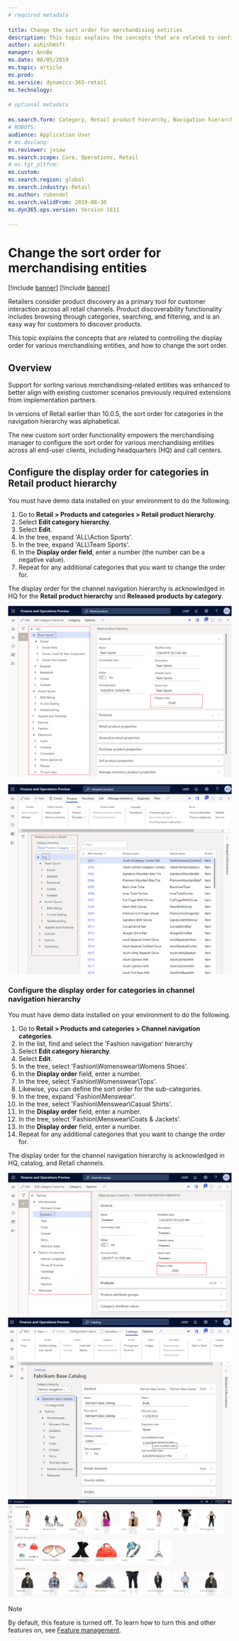 ```yaml
---
# required metadata

title: Change the sort order for merchandising entities
description: This topic explains the concepts that are related to configuring display order for various merchandising entities in Dynamics 365 for Retail.
author: ashishmsft
manager: AnnBe
ms.date: 08/05/2019
ms.topic: article
ms.prod: 
ms.service: dynamics-365-retail
ms.technology: 

# optional metadata

ms.search.form: Category, Retail product hierarchy, Navigation hierarchy
# ROBOTS: 
audience: Application User
# ms.devlang: 
ms.reviewer: josaw
ms.search.scope: Core, Operations, Retail
# ms.tgt_pltfrm: 
ms.custom: 
ms.search.region: global
ms.search.industry: Retail
ms.author: rubendel
ms.search.validFrom: 2019-08-30
ms.dyn365.ops.version: Version 1611

---
```


# Change the sort order for merchandising entities

[!include [banner](includes/preview-banner.md)]
[!include [banner](includes/banner.md)]

Retailers consider product discovery as a primary tool for customer interaction across all retail channels. Product discoverability functionality includes browsing through categories, searching, and filtering, and is an easy way for customers to discover products. 

This topic explains the concepts that are related to controlling the display order for various merchandising entities, and how to change the sort order. 

## Overview
Support for sorting various merchandising-related entities was enhanced to better align with existing customer scenarios previously required extensions from implementation partners. 

In versions of Retail earlier than 10.0.5, the sort order for categories in the navigation hierarchy was alphabetical. 

The new custom sort order functionality empowers the merchandising manager to configure the sort order for various merchandising entities across all end-user clients, including headquarters (HQ) and call centers.


## Configure the display order for categories in Retail product hierarchy 

You must have demo data installed on your environment to do the following. 
1.	Go to **Retail > Products and categories > Retail product hierarchy**.
1.	Select **Edit category hierarchy**.
1.	Select **Edit**.
1.	In the tree, expand 'ALL\Action Sports'.
1.	In the tree, expand 'ALL\Team Sports'.
1.	In the **Display order field**, enter a number (the number can be a negative value).
1.  Repeat for any additional categories that you want to change the order for. 

The display order for the channel navigation hierarchy is acknowledged in HQ for the **Retail product hierarchy** and **Released products by category**.

![RetailProductHierarchyCustomSortedWithNegativeValues](./media/RetailProductHierarchyCustomSortedWithNegativeValues.png)

![ReleasedProductsByCategoryCustomSortedBasedOnRetailProductHierarchy](./media/ReleasedProductsByCategoryCustomSortedBasedOnRetailProductHierarchy.png)


### Configure the display order for categories in channel navigation hierarchy

You must have demo data installed on your environment to do the following. 
1.	Go to **Retail > Products and categories > Channel navigation categories**.
1.	In the list, find and select the 'Fashion navigation' hierarchy
1.	Select **Edit category hierarchy**.
1.	Select **Edit**.
1.	In the tree, select 'Fashion\Womenswear\Womens Shoes'.
1.	In the **Display order** field, enter a number.
1.	In the tree, select 'Fashion\Womenswear\Tops'.
1.	Likewise, you can define the sort order for the sub-categories. 
1.  In the tree, expand 'Fashion\Menswear'.
1.	In the tree, select 'Fashion\Menswear\Casual Shirts'.
1.	In the **Display order** field, enter a number.
1.	In the tree, select 'Fashion\Menswear\Coats & Jackets'.
1.	In the **Display order** field, enter a number.
1.  Repeat for any additional categories that you want to change the order for. 

The display order for the channel navigation hierarchy is acknowledged in HQ, catalog, and Retail channels.


![ChannelNavCustomSorted](./media/ChannelNavCustomSorted.png)
![CatalogNavHierarchyCustomSortedBasedOnChannelNav](./media/CatalogNavHierarchyCustomSortedBasedOnChannelNav.png)
![POS with Custom sorted categories](./media/POSChannelCategoriesCustomSorted.png)


> [!NOTE]
> By default, this feature is turned off. To learn how to turn this and other features on, see [Feature management](https://docs.microsoft.com/en-us/dynamics365/unified-operations/fin-and-ops/get-started/feature-management/feature-management-overview).
